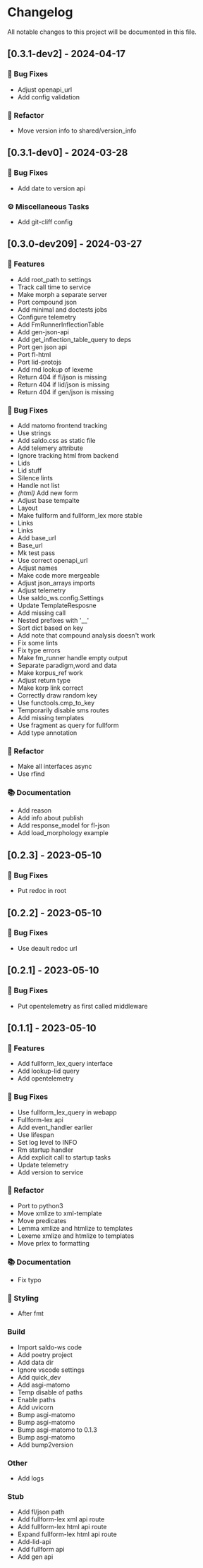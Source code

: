 # Changelog

All notable changes to this project will be documented in this file.

## [0.3.1-dev2] - 2024-04-17

### 🐛 Bug Fixes

- Adjust openapi_url
- Add config validation

### 🚜 Refactor

- Move version info to shared/version_info

## [0.3.1-dev0] - 2024-03-28

### 🐛 Bug Fixes

- Add date to version api

### ⚙️ Miscellaneous Tasks

- Add git-cliff config

## [0.3.0-dev209] - 2024-03-27

### 🚀 Features

- Add root_path to settings
- Track call time to service
- Make morph a separate server
- Port compound json
- Add minimal and doctests jobs
- Configure telemetry
- Add FmRunnerInflectionTable
- Add gen-json-api
- Add get_inflection_table_query to deps
- Port gen json api
- Port fl-html
- Port lid-protojs
- Add rnd lookup of lexeme
- Return 404 if fl/json is missing
- Return 404 if lid/json is missing
- Return 404 if gen/json is missing

### 🐛 Bug Fixes

- Add matomo frontend tracking
- Use strings
- Add saldo.css as static file
- Add telemery attribute
- Ignore tracking html from backend
- Lids
- Lid stuff
- Silence lints
- Handle not list
- *(html)* Add new form
- Adjust base tempalte
- Layout
- Make fullform and fullform_lex more stable
- Links
- Links
- Add base_url
- Base_url
- Mk test pass
- Use correct openapi_url
- Adjust names
- Make code more mergeable
- Adjust json_arrays imports
- Adjust telemetry
- Use saldo_ws.config.Settings
- Update TemplateResposne
- Add missing call
- Nested prefixes with '__'
- Sort dict based on key
- Add note that compound analysis doesn't work
- Fix some lints
- Fix type errors
- Make fm_runner handle empty output
- Separate paradigm,word and data
- Make korpus_ref work
- Adjust return type
- Make korp link correct
- Correctly draw random key
- Use functools.cmp_to_key
- Temporarily disable sms routes
- Add missing templates
- Use fragment as query for fullform
- Add type annotation

### 🚜 Refactor

- Make all interfaces async
- Use rfind

### 📚 Documentation

- Add reason
- Add info about publish
- Add response_model for fl-json
- Add load_morphology example

## [0.2.3] - 2023-05-10

### 🐛 Bug Fixes

- Put redoc in root

## [0.2.2] - 2023-05-10

### 🐛 Bug Fixes

- Use deault redoc url

## [0.2.1] - 2023-05-10

### 🐛 Bug Fixes

- Put opentelemetry as first called middleware

## [0.1.1] - 2023-05-10

### 🚀 Features

- Add fullform_lex_query interface
- Add lookup-lid query
- Add opentelemetry

### 🐛 Bug Fixes

- Use fullform_lex_query in webapp
- Fullform-lex api
- Add event_handler earlier
- Use lifespan
- Set log level to INFO
- Rm startup handler
- Add explicit call to startup tasks
- Update telemetry
- Add version to service

### 🚜 Refactor

- Port to python3
- Move xmlize to xml-template
- Move predicates
- Lemma xmlize and htmlize to templates
- Lexeme xmlize and htmlize to templates
- Move prlex to formatting

### 📚 Documentation

- Fix typo

### 🎨 Styling

- After fmt

### Build

- Import saldo-ws code
- Add poetry project
- Add data dir
- Ignore vscode settings
- Add quick_dev
- Add asgi-matomo
- Temp disable of paths
- Enable paths
- Add uvicorn
- Bump asgi-matomo
- Bump asgi-matomo
- Bump asgi-matomo to 0.1.3
- Bump asgi-matomo
- Add bump2version

### Other

- Add logs

### Stub

- Add fl/json path
- Add fullform-lex xml api route
- Add fullform-lex html api route
- Expand fullform-lex html api route
- Add-lid-api
- Add fullform api
- Add gen api

<!-- generated by git-cliff -->
